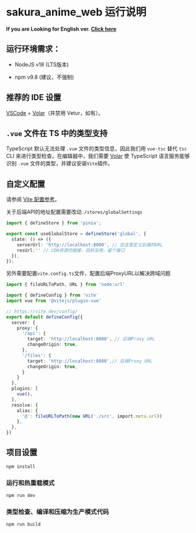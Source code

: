 # sakura_anime_web 运行说明

**If you are Looking for English ver. [Click here](./README_EN.md)**

## 运行环境需求：

* NodeJS v18 (LTS版本)

* npm v9.8 (建议，不强制)

## 推荐的 IDE 设置

[VSCode](https://code.visualstudio.com/) + [Volar](https://marketplace.visualstudio.com/items?itemName=Vue.volar)（并禁用 Vetur，如有）。

## `.vue` 文件在 TS 中的类型支持

TypeScript 默认无法处理 `.vue` 文件的类型信息，因此我们用 `vue-tsc` 替代 `tsc` CLI 来进行类型检查。在编辑器中，我们需要 [Volar](https://marketplace.visualstudio.com/items?itemName=Vue.volar) 使 TypeScript 语言服务能够识别 `.vue` 文件的类型，并建议安装`Vite`插件。

## 自定义配置

请参阅 [Vite 配置参考](https://vite.dev/config/)。

关于后端API的地址配置需要改动`./stores/globalSettings`

```ts
import { defineStore } from 'pinia';

export const useGlobalStore = defineStore('global', {
  state: () => ({
    serverUrl: 'http://localhost:8080', // 在这里定义后端的URL
    resUrl:'' // CDN资源的链接，目前没用，留个接口
  }),
});
```

另外需要配置`vite.config.ts`文件，配置后端ProxyURL以解决跨域问题

```ts
import { fileURLToPath, URL } from 'node:url'

import { defineConfig } from 'vite'
import vue from '@vitejs/plugin-vue'

// https://vite.dev/config/
export default defineConfig({
  server: {
    proxy: {
      '/api': {
        target: 'http://localhost:8080', // 后端Proxy URL
        changeOrigin: true,
      },
      '/files': {
        target: 'http://localhost:8080',// 后端Proxy URL
        changeOrigin: true,
      }
    }
  },
  plugins: [
    vue(),
  ],
  resolve: {
    alias: {
      '@': fileURLToPath(new URL('./src', import.meta.url))
    },
  },
})
```

## 项目设置

```sh
npm install
```

### 运行和热重载模式

```sh
npm run dev
```

### 类型检查、编译和压缩为生产模式代码

```sh
npm run build
```
